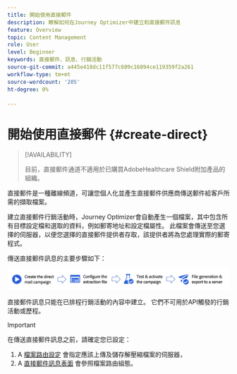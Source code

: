 ```yaml
---
title: 開始使用直接郵件
description: 瞭解如何在Journey Optimizer中建立和直接郵件訊息
feature: Overview
topic: Content Management
role: User
level: Beginner
keywords: 直接郵件、訊息、行銷活動
source-git-commit: a445e418dc11f577c609c16894ce119359f2a261
workflow-type: tm+mt
source-wordcount: '205'
ht-degree: 0%

---
```


# 開始使用直接郵件 {#create-direct}

>[!AVAILABILITY]
>
>目前，直接郵件通道不適用於已購買AdobeHealthcare Shield附加產品的組織。
>

直接郵件是一種離線頻道，可讓您個人化並產生直接郵件供應商傳送郵件給客戶所需的擷取檔案。

建立直接郵件行銷活動時，Journey Optimizer會自動產生一個檔案，其中包含所有目標設定檔和選取的資料，例如郵寄地址和設定檔屬性。 此檔案會傳送至您選擇的伺服器，以便您選擇的直接郵件提供者存取，該提供者將為您處理實際的郵寄程式。

傳送直接郵件訊息的主要步驟如下：

![](assets/dm-creation-process.png)

直接郵件訊息只能在已排程行銷活動的內容中建立。 它們不可用於API觸發的行銷活動或歷程。

>[!IMPORTANT]
>
>在傳送直接郵件訊息之前，請確定您已設定：
>
>1. A [檔案路由設定](../direct-mail/direct-mail-configuration.md#file-routing-configuration) 會指定應該上傳及儲存解壓縮檔案的伺服器，
>1. A [直接郵件訊息表面](../direct-mail/direct-mail-configuration.md#direct-mail-surface) 會參照檔案路由組態。
